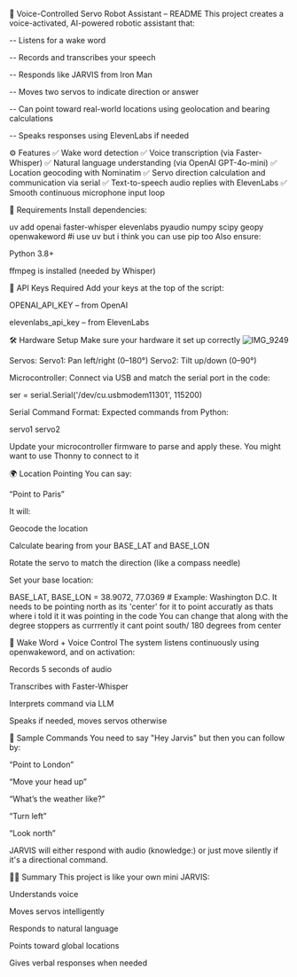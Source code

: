 🤖 Voice-Controlled Servo Robot Assistant – README
This project creates a voice-activated, AI-powered robotic assistant that:

  -- Listens for a wake word
  
  -- Records and transcribes your speech
  
  -- Responds like JARVIS from Iron Man
  
  -- Moves two servos to indicate direction or answer
  
  -- Can point toward real-world locations using geolocation and bearing calculations
  
  -- Speaks responses using ElevenLabs if needed

⚙️ Features
✅ Wake word detection
✅ Voice transcription (via Faster-Whisper)
✅ Natural language understanding (via OpenAI GPT-4o-mini)
✅ Location geocoding with Nominatim
✅ Servo direction calculation and communication via serial
✅ Text-to-speech audio replies with ElevenLabs
✅ Smooth continuous microphone input loop

🧰 Requirements
Install dependencies:

uv  add openai faster-whisper elevenlabs pyaudio numpy scipy geopy openwakeword
#i use uv but i think you can use pip too
Also ensure:

Python 3.8+

ffmpeg is installed (needed by Whisper)


🔐 API Keys Required
Add your keys at the top of the script:

OPENAI_API_KEY – from OpenAI

elevenlabs_api_key – from ElevenLabs

🛠 Hardware Setup
Make sure your hardware it set up correctly
![IMG_9249](https://github.com/user-attachments/assets/afbdb8ce-63d5-47fb-9cbd-07a9c0a38016)

Servos:
Servo1: Pan left/right (0–180°)
Servo2: Tilt up/down (0–90°)

Microcontroller:
Connect via USB and match the serial port in the code:

ser = serial.Serial('/dev/cu.usbmodem11301', 115200)

Serial Command Format:
Expected commands from Python:

servo1 <angle>
servo2 <angle>

Update your microcontroller firmware to parse and apply these.
You might want to use Thonny to connect to it

🌍 Location Pointing
You can say:

“Point to Paris”

It will:

  Geocode the location
  
  Calculate bearing from your BASE_LAT and BASE_LON
  
  Rotate the servo to match the direction (like a compass needle)

Set your base location:

BASE_LAT, BASE_LON = 38.9072, 77.0369   # Example: Washington D.C.
It needs to be pointing north as its 'center' for it to point accuratly as thats where i told it it was pointing in the code
You can change that along with the degree stoppers as currrently it cant point south/ 180 degrees from center

🎤 Wake Word + Voice Control
The system listens continuously using openwakeword, and on activation:

  Records 5 seconds of audio
  
  Transcribes with Faster-Whisper
  
  Interprets command via LLM
  
  Speaks if needed, moves servos otherwise

🧠 Sample Commands
You need to say "Hey Jarvis" but then you can follow by:

  “Point to London”
  
  “Move your head up”
  
  “What’s the weather like?”
  
  “Turn left”
  
  “Look north”

JARVIS will either respond with audio (knowledge:) or just move silently if it's a directional command.


🧙🏻 Summary
This project is like your own mini JARVIS:
  
  Understands voice
  
  Moves servos intelligently
  
  Responds to natural language
  
  Points toward global locations
  
  Gives verbal responses when needed

